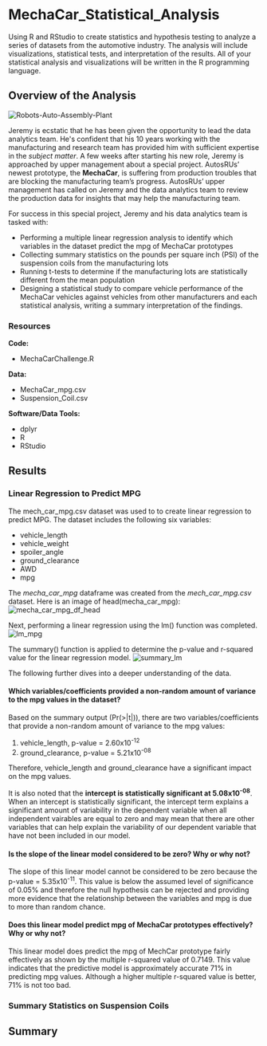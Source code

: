 # MechaCar_Statistical_Analysis
Using R and RStudio to create statistics and hypothesis testing to analyze a series of datasets from the automotive industry. The analysis will include visualizations, statistical tests, and interpretation of the results. All of your statistical analysis and visualizations will be written in the R programming language.

## Overview of the Analysis
![Robots-Auto-Assembly-Plant](https://user-images.githubusercontent.com/94148420/161385529-6336209c-c61f-4472-a030-892ee2134340.jpg)


Jeremy is ecstatic that he has been given the opportunity to lead the data analytics team. He's confident that his 10 years working with the manufacturing and research team has provided him with sufficient expertise in the *subject matter*.  A few weeks after starting his new role, Jeremy is approached by upper management about a special project. AutosRUs’ newest prototype, the **MechaCar**, is suffering from production troubles that are blocking the manufacturing team’s progress. AutosRUs’ upper management has called on Jeremy and the data analytics team to review the production data for insights that may help the manufacturing team.

For success in this special project, Jeremy and his data analytics team is tasked with:
* Performing a multiple linear regression analysis to identify which variables in the dataset predict the mpg of MechaCar prototypes
* Collecting summary statistics on the pounds per square inch (PSI) of the suspension coils from the manufacturing lots
* Running t-tests to determine if the manufacturing lots are statistically different from the mean population
* Designing a statistical study to compare vehicle performance of the MechaCar vehicles against vehicles from other manufacturers and each statistical analysis, writing a summary interpretation of the findings.


### Resources
**Code:**
* MechaCarChallenge.R

**Data:**
* MechaCar_mpg.csv
* Suspension_Coil.csv

**Software/Data Tools:**
* dplyr
* R
* RStudio

## Results
### Linear Regression to Predict MPG
The mech_car_mpg.csv dataset was used to to create linear regression to predict MPG.  The dataset includes the following six variables:
* vehicle_length
* vehicle_weight
* spoiler_angle
* ground_clearance
* AWD
* mpg

The *mecha_car_mpg* dataframe was created from the *mech_car_mpg.csv* dataset.  Here is an image of head(mecha_car_mpg):
![mecha_car_mpg_df_head](https://user-images.githubusercontent.com/94148420/161386435-e3c5d52d-5d11-4c2e-87c7-82142e6dbc33.PNG)

Next, performing a linear regression using the lm() function was completed.
![lm_mpg](https://user-images.githubusercontent.com/94148420/161386692-3d0d8b0b-5bcd-4e76-9b93-c0f235b4fb87.PNG)

The summary() function is applied to determine the p-value and r-squared value for the linear regression model.
![summary_lm](https://user-images.githubusercontent.com/94148420/161386800-bf90a92a-f1bc-4e4e-9b7d-364d00847dcf.PNG)

The following further dives into a deeper understanding of the data.

#### Which variables/coefficients provided a non-random amount of variance to the mpg values in the dataset?
Based on the summary output (Pr(>|t|)), there are two variables/coefficients that provide a non-random amount of variance to the mpg values:
1. vehicle_length, p-value = 2.60x10<sup>-12</sup>
2. ground_clearance, p-value = 5.21x10<sup>-08</sup>

Therefore, vehicle_length and ground_clearance have a significant impact on the mpg values.

It is also noted that the **intercept is statistically significant at 5.08x10<sup>-08</sup>**.  When an intercept is statistically significant, the intercept term explains a significant amount of variability in the dependent variable when all independent vairables are equal to zero and may mean that there are other variables that can help explain the variability of our dependent variable that have not been included in our model. 

#### Is the slope of the linear model considered to be zero? Why or why not?
The slope of this linear model cannot be considered to be zero because the p-value = 5.35x10<sup>-11</sup>.  This value is below the assumed level of significance of 0.05% and therefore the null hypothesis can be rejected and providing more evidence that the relationship between the variables and mpg is due to more than random chance.

#### Does this linear model predict mpg of MechaCar prototypes effectively? Why or why not?
This linear model does predict the mpg of MechCar prototype fairly effectively as shown by the multiple r-squared value of 0.7149.  This value indicates that the predictive model is approximately accurate 71% in predicting mpg values.  Although a higher multiple r-squared value is better, 71% is not too bad.

### Summary Statistics on Suspension Coils





## Summary


